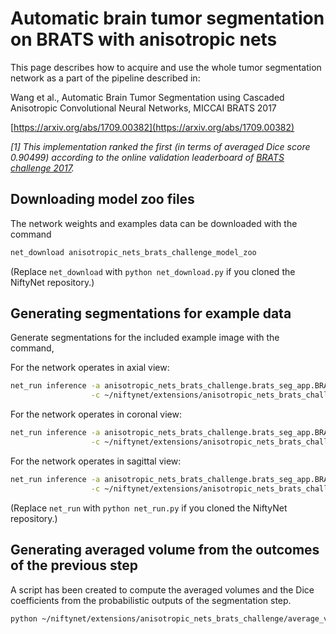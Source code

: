 # Automatic brain tumor segmentation on BRATS with anisotropic nets

This page describes how to acquire and use the whole tumor segmentation network
 as a part of the pipeline described in:

Wang et al., Automatic Brain Tumor Segmentation using
Cascaded Anisotropic Convolutional Neural Networks, MICCAI BRATS 2017

[https://arxiv.org/abs/1709.00382](https://arxiv.org/abs/1709.00382)

*[1] This implementation ranked the first (in terms of averaged Dice score 0.90499) according
to the online validation leaderboard of [BRATS challenge 2017](https://www.cbica.upenn.edu/BraTS17/lboardValidation.html).*

## Downloading model zoo files

The network weights and examples data can be downloaded with the command
```bash
net_download anisotropic_nets_brats_challenge_model_zoo
```

(Replace `net_download` with `python net_download.py` if you cloned the NiftyNet repository.)

## Generating segmentations for example data

Generate segmentations for the included example image with the command,

For the network operates in axial view:
```bash
net_run inference -a anisotropic_nets_brats_challenge.brats_seg_app.BRATSApp \
                  -c ~/niftynet/extensions/anisotropic_nets_brats_challenge/whole_tumor_axial.ini
```
For the network operates in coronal view:
```bash
net_run inference -a anisotropic_nets_brats_challenge.brats_seg_app.BRATSApp \
                  -c ~/niftynet/extensions/anisotropic_nets_brats_challenge/whole_tumor_coronal.ini
```
For the network operates in sagittal view:
```bash
net_run inference -a anisotropic_nets_brats_challenge.brats_seg_app.BRATSApp \
                  -c ~/niftynet/extensions/anisotropic_nets_brats_challenge/whole_tumor_sagittal.ini
```

(Replace `net_run` with `python net_run.py` if you cloned the NiftyNet repository.)

## Generating averaged volume from the outcomes of the previous step

A script has been created to compute the averaged volumes and
 the Dice coefficients from the probabilistic outputs of the segmentation step.

```bash
python ~/niftynet/extensions/anisotropic_nets_brats_challenge/average_volume.py
```
